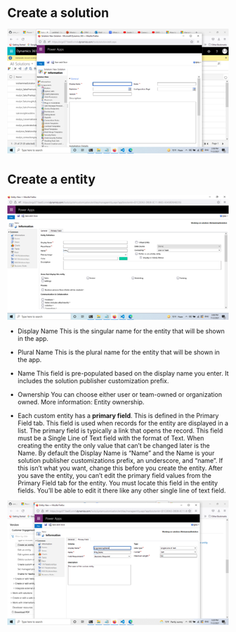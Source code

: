 # Create a solution 

![67.png](../67.png)

# Create a entity 

![68.png](../68.png)

- Display Name 	This is the singular name for the entity that will be shown in the app.
- Plural Name 	This is the plural name for the entity that will be shown in the app.
- Name 	This field is pre-populated based on the display name you enter. It includes the solution publisher customization prefix.
- Ownership 	You can choose either user or team-owned or organization owned. More information: Entity ownership.

- Each custom entity has a **primary field**. This is defined in the Primary Field tab. This field is used when records for the entity are displayed in a list. The primary field is typically a link that opens the record. This field must be a Single Line of Text field with the format of Text. When creating the entity the only value that can’t be changed later is the Name. By default the Display Name is “Name” and the Name is your solution publisher customizations prefix, an underscore, and “name”. If this isn’t what you want, change this before you create the entity. After you save the entity, you can’t edit the primary field values from the Primary Field tab for the entity. You must locate this field in the entity fields. You’ll be able to edit it there like any other single line of text field.

![70.png](../70.png)